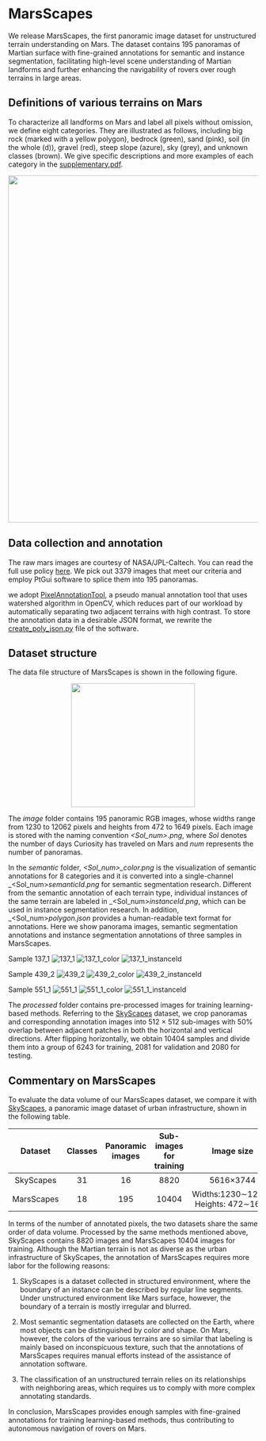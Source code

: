 # MarsScapes
We release MarsScapes, the first panoramic image dataset for unstructured terrain understanding on Mars. The dataset contains 195 panoramas of Martian surface with fine-grained annotations for semantic and instance segmentation, facilitating high-level scene understanding of Martian landforms and further enhancing the navigability of rovers over rough terrains in large areas.

## Definitions of various terrains on Mars
To characterize all landforms on Mars and label all pixels without omission, we define eight categories. They are illustrated as follows, including big rock (marked with a yellow polygon), bedrock (green), sand (pink), soil (in the whole (d)), gravel (red), steep slope (azure), sky (grey), and unknown classes (brown). We give specific descriptions and more examples of each category in the [supplementary.pdf](https://github.com/InRobots/MarsScapes/files/7965342/supplementary.pdf).

<div align=center>
<img src="https://user-images.githubusercontent.com/33188908/151687950-12db66f5-ef5f-4c62-8298-bdaf850d1b27.png" width="700px">
</div>

## Data collection and annotation
The raw mars images are courtesy of NASA/JPL-Caltech. You can read the full use policy [here](https://www.jpl.nasa.gov/jpl-image-use-policy). We pick out 3379 images that meet our criteria and employ PtGui software to splice them into 195 panoramas.

we adopt [PixelAnnotationTool](https://github.com/abreheret/PixelAnnotationTool), a pseudo manual annotation tool that uses watershed algorithm in OpenCV, which reduces part of our workload by automatically separating two adjacent terrains with high contrast. To store the annotation data in a desirable JSON format, we rewrite the [create_poly_json.py](https://github.com/InRobots/MarsScapes/blob/main/create_poly_json.py) file of the software.

## Dataset structure
The data file structure of MarsScapes is shown in the following figure.

<div align=center>
<img src="https://user-images.githubusercontent.com/33188908/151687981-648783f0-fe0d-4f9a-aca0-c0f922d97c61.png" width="250px">
</div>

The _image_ folder contains 195 panoramic RGB images, whose widths range from 1230 to 12062 pixels and heights from 472 to 1649 pixels. Each image is stored with the naming convention _<Sol_num>.png_, where _Sol_ denotes the number of days Curiosity has traveled on Mars and _num_ represents the number of panoramas.

In the _semantic_ folder, _<Sol\_num>\_color.png_ is the visualization of semantic annotations for 8 categories and it is converted into a single-channel _<Sol_num>_semanticId.png_ for semantic segmentation research. Different from the semantic annotation of each terrain type, individual instances of the same terrain are labeled in _<Sol_num>_instanceId.png_, which can be used in instance segmentation research. In addition, _<Sol_num>_polygon.json_ provides a human-readable text format for annotations. Here we show panorama images, semantic segmentation annotations and instance segmentation annotations of three samples in MarsScapes.

Sample 137_1
![137_1](https://user-images.githubusercontent.com/33188908/151661264-eaf2bf85-1568-4f12-8543-20ee5f5198a6.png)
![137_1_color](https://user-images.githubusercontent.com/33188908/151661273-dda936f1-2877-4cd0-bb7b-d9300c861763.png)
![137_1_instanceId](https://user-images.githubusercontent.com/33188908/151661278-434f5e3e-4c85-4b29-8288-b4338a9a6236.png)

Sample 439_2
![439_2](https://user-images.githubusercontent.com/33188908/151661318-ee7ee532-4912-4f43-a872-e1968f5b54c7.png)
![439_2_color](https://user-images.githubusercontent.com/33188908/151661329-19526811-de25-4ee8-b1d9-0d46e1b9109b.png)
![439_2_instanceId](https://user-images.githubusercontent.com/33188908/151661333-14c93e3c-4767-493b-86c6-d829ce99a3ab.png)

Sample 551_1
![551_1](https://user-images.githubusercontent.com/33188908/151661347-22942ef3-a62e-4762-a6af-0e1a94fc62d7.png)
![551_1_color](https://user-images.githubusercontent.com/33188908/151661355-3965cc5a-1364-489e-8944-1e82d4e88131.png)
![551_1_instanceId](https://user-images.githubusercontent.com/33188908/151661362-ede80fff-1b52-4b29-bd10-6d9746cd43eb.png)

The _processed_ folder contains pre-processed images for training learning-based methods. Referring to the [SkyScapes](chrome-extension://efaidnbmnnnibpcajpcglclefindmkaj/viewer.html?pdfurl=https%3A%2F%2Fopenaccess.thecvf.com%2Fcontent_ICCV_2019%2Fpapers%2FAzimi_SkyScapes__Fine-Grained_Semantic_Understanding_of_Aerial_Scenes_ICCV_2019_paper.pdf&clen=9005566&chunk=true) dataset, we crop panoramas and corresponding annotation images into 512 × 512 sub-images with 50\% overlap between adjacent patches in both the horizontal and vertical directions. After flipping horizontally, we obtain 10404 samples and divide them into a group of 6243 for training, 2081 for validation and 2080 for testing.


## Commentary on MarsScapes
To evaluate the data volume of our MarsScapes dataset, we compare it with [SkyScapes](chrome-extension://efaidnbmnnnibpcajpcglclefindmkaj/viewer.html?pdfurl=https%3A%2F%2Fopenaccess.thecvf.com%2Fcontent_ICCV_2019%2Fpapers%2FAzimi_SkyScapes__Fine-Grained_Semantic_Understanding_of_Aerial_Scenes_ICCV_2019_paper.pdf&clen=9005566&chunk=true), a panoramic image dataset of urban infrastructure, shown in the following table.

|**Dataset** | **Classes** | **Panoramic images** | **Sub-images for training** | **Image size** | **Annotated pixels** |
|:-:|:-:|:-:|:-:|:-:|:-:|
| SkyScapes | 31 | 16 | 8820 | 5616×3744 | 3.36×10<sup>8</sup> |
| MarsScapes | 18 | 195 | 10404 | Widths:1230∼12062 Heights: 472∼1649 | 3.92×10<sup>8</sup> |

In terms of the number of annotated pixels, the two datasets share the same order of data volume. Processed by the same methods mentioned above, SkyScapes contains 8820 images and MarsScapes 10404 images for training. Although the Martian terrain is not as diverse as the urban infrastructure of SkyScapes, the annotation of MarsScapes requires more labor for the following reasons:

1) SkyScapes is a dataset collected in structured environment, where the boundary of an instance can be described by regular line segments. Under unstructured environment like Mars surface, however, the boundary of a terrain is mostly irregular and blurred.

2) Most semantic segmentation datasets are collected on the Earth, where most objects can be distinguished by color and shape. On Mars, however, the colors of the various terrains are so similar that labeling is mainly based on inconspicuous texture, such that the annotations of MarsScapes requires manual efforts instead of the assistance of annotation software.

3) The classification of an unstructured terrain relies on its relationships with neighboring areas, which requires us to comply with more complex annotating standards.

In conclusion, MarsScapes provides enough samples with fine-grained annotations for training learning-based methods, thus contributing to autonomous navigation of rovers on Mars.


